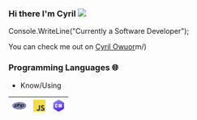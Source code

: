 ### Hi there I'm Cyril  <img src="https://raw.githubusercontent.com/MartinHeinz/MartinHeinz/master/wave.gif" width="30px">

Console.WriteLine("Currently a Software Developer");

You can check me out on [Cyril Owuor](https://cyrilowuor.netlify.app/)m/)

### Programming Languages 🌐

- Know/Using

|  [<img src="https://raw.githubusercontent.com/github/explore/80688e429a7d4ef2fca1e82350fe8e3517d3494d/topics/php/php.png" alt="php logo" width="28">](https://www.php.net/) | [<img src="https://raw.githubusercontent.com/github/explore/80688e429a7d4ef2fca1e82350fe8e3517d3494d/topics/javascript/javascript.png" alt="js logo" width="24">](https://developer.mozilla.org/en-US/docs/Web/JavaScript) |  [<img src="https://raw.githubusercontent.com/github/explore/80688e429a7d4ef2fca1e82350fe8e3517d3494d/topics/csharp/csharp.png" alt="csharp logo" width="24">](https://docs.microsoft.com/en-us/dotnet/csharp/) |
|---|---|---|

<!--
**COdiwuor/COdiwuor** is a ✨ _special_ ✨ repository because its `README.md` (this file) appears on your GitHub profile.

Here are some ideas to get you started:

- 🔭 I’m currently working on ...
- 🌱 I’m currently learning ...
- 👯 I’m looking to collaborate on ...
- 🤔 I’m looking for help with ...
- 💬 Ask me about ...
- 📫 How to reach me: ...
- 😄 Pronouns: ...
- ⚡ Fun fact: ...
-->
